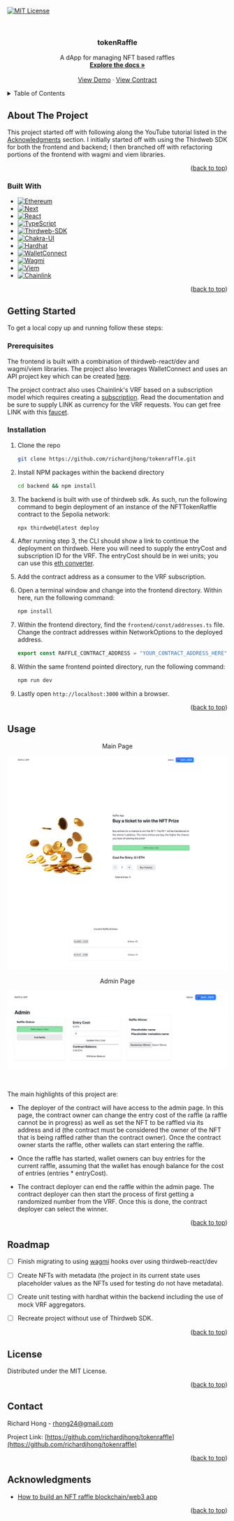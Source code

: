 <a name="readme-top"></a>

<!-- PROJECT SHIELDS -->

[![MIT License][license-shield]][license-url]

<!-- PROJECT LOGO -->
<br />
<div align="center">

<h3 align="center">tokenRaffle</h3>

  <p align="center">
    A dApp for managing NFT based raffles
    <br />
    <a href="https://github.com/richardjhong/tokenraffle"><strong>Explore the docs »</strong></a>
    <br />
    <br />
    <a href="https://tokenraffle-blockchain.vercel.app/">View Demo</a>
    ·
    <a href="https://sepolia.etherscan.io/address/0x7E3168A705fF4e9249d50017467b999f4a06D64F">View Contract</a>
  </p>
</div>

<!-- TABLE OF CONTENTS -->
<details>
  <summary>Table of Contents</summary>
  <ol>
    <li>
      <a href="#about-the-project">About The Project</a>
      <ul>
        <li><a href="#built-with">Built With</a></li>
      </ul>
    </li>
    <li>
      <a href="#getting-started">Getting Started</a>
      <ul>
        <li><a href="#prerequisites">Prerequisites</a></li>
        <li><a href="#installation">Installation</a></li>
      </ul>
    </li>
    <li><a href="#usage">Usage</a></li>
    <li><a href="#roadmap">Roadmap</a></li>
    <li><a href="#license">License</a></li>
    <li><a href="#contact">Contact</a></li>
    <li><a href="#acknowledgments">Acknowledgments</a></li>
  </ol>
</details>

<!-- ABOUT THE PROJECT -->

## About The Project

This project started off with following along the YouTube tutorial listed in the <a href="#acknowledgments">Acknowledgments</a> section. I initially started off with using the Thirdweb SDK for both the frontend and backend; I then branched off with refactoring portions of the frontend with wagmi and viem libraries. 

<p align="right">(<a href="#readme-top">back to top</a>)</p>

### Built With

- [![Ethereum][Ethereum]][Ethereum-url]
- [![Next][Next.js]][Next-url]
- [![React][React.js]][React-url]
- [![TypeScript][TypeScript.js]][TypeScript-url]
- [![Thirdweb-SDK][Thirdweb-SDK]][Thirdweb-SDK-url]
- [![Chakra-UI][Chakra-UI]][Chakra-UI-url]
- [![Hardhat][Hardhat.js]][Hardhat-url]
- [![WalletConnect][WalletConnect]][WalletConnect-url]
- [![Wagmi][Wagmi]][Wagmi-url]
- [![Viem][Viem.sh]][Viem-url]
- [![Chainlink][Chainlink]][Chainlink-url]

<p align="right">(<a href="#readme-top">back to top</a>)</p>

<!-- GETTING STARTED -->

## Getting Started

To get a local copy up and running follow these steps:

### Prerequisites

The frontend is built with a combination of thirdweb-react/dev and wagmi/viem libraries. The project also leverages WalletConnect and uses an API project key which can be created [here](https://cloud.walletconnect.com/app).

The project contract also uses Chainlink's VRF based on a subscription model which requires creating a [subscription](https://vrf.chain.link/). Read the documentation and be sure to supply LINK as currency for the VRF requests. You can get free LINK with this [faucet](https://faucets.chain.link/).

### Installation

1. Clone the repo
   ```sh
   git clone https://github.com/richardjhong/tokenraffle.git
   ```
2. Install NPM packages within the backend directory
   ```sh
   cd backend && npm install
   ```
3. The backend is built with use of thirdweb sdk. As such, run the following command to begin deployment of an instance of the NFTTokenRaffle contract to the Sepolia network:

   ```js
   npx thirdweb@latest deploy
   ```

4. After running step 3, the CLI should show a link to continue the deployment on thirdweb. Here you will need to supply the entryCost and subscription ID for the VRF. The entryCost should be in wei units; you can use this [eth converter](https://eth-converter.com/). 

5. Add the contract address as a consumer to the VRF subscription. 
  
6. Open a terminal window and change into the frontend directory. Within here, run the following command:
    ```sh
    npm install
    ```

7. Within the frontend directory, find the `frontend/const/addresses.ts` file. Change the contract addresses within NetworkOptions to the deployed address. 
    ```js
    export const RAFFLE_CONTRACT_ADDRESS = "YOUR_CONTRACT_ADDRESS_HERE";
    ```

8. Within the same frontend pointed directory, run the following command:
    ```sh
    npm run dev
    ```

9. Lastly open `http://localhost:3000` within a browser.

<p align="right">(<a href="#readme-top">back to top</a>)</p>

<!-- USAGE EXAMPLES -->

## Usage

<p align="center">Main Page</p>

[![Index Page][index-page]]()

<p align="center">Admin Page</p>

[![Admin Page][admin-page]]()

<br>

The main highlights of this project are:

* The deployer of the contract will have access to the admin page. In this page, the contract owner can change the entry cost of the raffle (a raffle cannot be in progress) as well as set the NFT to be raffled via its address and id (the contract must be considered the owner of the NFT that is being raffled rather than the contract owner). Once the contract owner starts the raffle, other wallets can start entering the raffle.

* Once the raffle has started, wallet owners can buy entries for the current raffle, assuming that the wallet has enough balance for the cost of entries (entries * entryCost).

* The contract deployer can end the raffle within the admin page. The contract deployer can then start the process of first getting a randomized number from the VRF. Once this is done, the contract deployer can select the winner.

<p align="right">(<a href="#readme-top">back to top</a>)</p>

<!-- ROADMAP -->

## Roadmap

* [ ] Finish migrating to using [wagmi](https://wagmi.sh/) hooks over using thirdweb-react/dev
* [ ] Create NFTs with metadata (the project in its current state uses placeholder values as the NFTs used for testing do not have metadata).
* [ ] Create unit testing with hardhat within the backend including the use of mock VRF aggregators.
* [ ] Recreate project without use of Thirdweb SDK.


<p align="right">(<a href="#readme-top">back to top</a>)</p>

<!-- LICENSE -->

## License

Distributed under the MIT License.

<p align="right">(<a href="#readme-top">back to top</a>)</p>

<!-- CONTACT -->

## Contact

Richard Hong - rhong24@gmail.com

Project Link: [https://github.com/richardjhong/tokenraffle](https://github.com/richardjhong/tokenraffle)

<p align="right">(<a href="#readme-top">back to top</a>)</p>

<!-- ACKNOWLEDGMENTS -->

## Acknowledgments

- [How to build an NFT raffle blockchain/web3 app](https://www.youtube.com/watch?v=8-U-1mIl4sQ&ab_channel=thirdweb)
<p align="right">(<a href="#readme-top">back to top</a>)</p>

<!-- MARKDOWN LINKS & IMAGES -->

[contributors-shield]: https://img.shields.io/github/contributors/richardjhong/tokenraffle.svg?style=for-the-badge
[contributors-url]: https://github.com/richardjhong/tokenraffle/graphs/contributors
[forks-shield]: https://img.shields.io/github/forks/richardjhong/tokenraffle.svg?style=for-the-badge
[forks-url]: https://github.com/richardjhong/tokenraffle/network/members
[stars-shield]: https://img.shields.io/github/stars/richardjhong/tokenraffle.svg?style=for-the-badge
[stars-url]: https://github.com/richardjhong/tokenraffle/stargazers
[issues-shield]: https://img.shields.io/github/issues/richardjhong/tokenraffle.svg?style=for-the-badge
[issues-url]: https://github.com/richardjhong/tokenraffle/issues
[license-shield]: https://img.shields.io/badge/License-MIT-yellow.svg
[license-url]: https://opensource.org/licenses/MIT
[linkedin-shield]: https://img.shields.io/badge/-LinkedIn-black.svg?style=for-the-badge&logo=linkedin&colorB=555
[linkedin-url]: https://linkedin.com/in/linkedin_username
[index-page]: ./assets/index_page.png
[admin-page]: ./assets/admin_page.png
[Next.js]: https://img.shields.io/badge/next.js-000000?style=for-the-badge&logo=nextdotjs&logoColor=white
[Next-url]: https://nextjs.org/
[React.js]: https://img.shields.io/badge/React-20232A?style=for-the-badge&logo=react&logoColor=61DAFB
[React-url]: https://reactjs.org/
[Ethereum]: https://img.shields.io/badge/ethereum-%23222222?style=for-the-badge&logo=ethereum
[Ethereum-url]: https://ethereum.org/en/
[Hardhat.js]: https://img.shields.io/badge/hardhat-js
[Hardhat-url]: https://hardhat.org/
[WalletConnect]: https://img.shields.io/badge/WalletConnect-%233B99FC?&logo=walletconnect
[WalletConnect-url]: https://walletconnect.com/
[TypeScript.js]: https://img.shields.io/badge/TypeScript-blue?style=for-the-badge&logo=typescript&logoColor=white
[TypeScript-url]: https://www.typescriptlang.org/
[Wagmi]: https://img.shields.io/badge/wagmi-black
[Wagmi-url]: https://wagmi.sh/
[Chakra-UI]: https://img.shields.io/badge/Chakra_UI-%23319795
[Chakra-UI-URL]: https://chakra-ui.com/
[Viem.sh]: https://img.shields.io/badge/viem-sh?color=1E1E20
[Viem-url]: https://viem.sh/
[Thirdweb-SDK]: https://img.shields.io/badge/ThirdWeb-purple
[Thirdweb-SDK-url]: https://thirdweb.com/sdk
[Chainlink]: https://img.shields.io/badge/Chainlink-%23375BD2?logo=chainlink
[Chainlink-url]: https://chain.link/